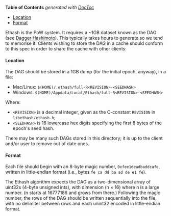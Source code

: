 <!-- START doctoc generated TOC please keep comment here to allow auto update -->
<!-- DON'T EDIT THIS SECTION, INSTEAD RE-RUN doctoc TO UPDATE -->
**Table of Contents**  *generated with [DocToc](https://github.com/thlorenz/doctoc)*

- [Location](#location)
- [Format](#format)

<!-- END doctoc generated TOC please keep comment here to allow auto update -->

Ethash is the PoW system. It requires a ~1GB dataset known as the DAG (see [Dagger Hashimoto](https://github.com/ethereum/wiki/wiki/Dagger-Hashimoto)). This typically takes hours to generate so we tend to memorise it. Clients wishing to store the DAG in a cache should conform to this spec in order to share the cache with other clients:

#### Location

The DAG should be stored in a 1GB dump (for the initial epoch, anyway), in a file:

- Mac/Linux: `$(HOME)/.ethash/full-R<REVISION>-<SEEDHASH>`
- Windows: `$(HOME)/Appdata/Local/Ethash/full-R<REVISION>-<SEEDHASH>`

Where:
 
- `<REVISION>` is a decimal integer, given as the C-constant `REVISION` in `libethash/ethash.h`;
- `<SEEDHASH>` is 16 lowercase hex digits specifying the first 8 bytes of the epoch's seed hash.

There may be many such DAGs stored in this directory; it is up to the client and/or user to remove out of date ones.

#### Format

Each file should begin with an 8-byte magic number, `0xfee1deadbaddcafe`, written in little-endian format (i.e., bytes `fe ca dd ba ad de e1 fe`).

The Ethash algorithm expects the DAG as a two-dimensional array of uint32s (4-byte unsigned ints), with dimension (n &times; 16) where n is a large number. (n starts at 16777186 and grows from there.) Following the magic number, the rows of the DAG should be written sequentially into the file, with no delimiter between rows and each unint32 encoded in little-endian format.